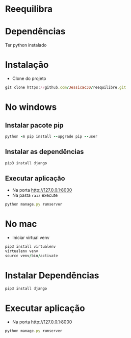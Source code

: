 # Reequilibra

# Dependências
Ter python instalado

# Instalação
- Clone do projeto

```ruby
git clone https://github.com/Jessicac30/reequilibre.git
```

# No windows

## Instalar pacote pip
``` ruby
python -m pip install --upgrade pip --user
```

## Instalar as dependências
``` ruby
pip3 install django
```

## Executar aplicação
- Na porta http://127.0.0.1:8000
- Na pasta `raiz` execute
``` ruby
python manage.py runserver
```

# No mac

- Iniciar virtual venv
  
``` ruby
pip3 install virtualenv
virtualenv venv
source venv/bin/activate
```

# Instalar Dependências
  
``` ruby
pip3 install django
```

# Executar aplicação
- Na porta http://127.0.0.1:8000
  
``` ruby
python manage.py runserver
```



